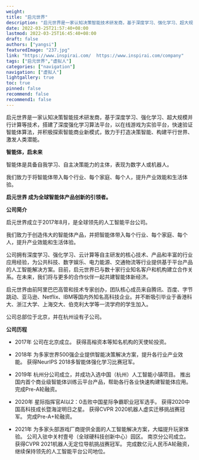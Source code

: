 ```yaml
---
weight: 
title: "启元世界"
description: "启元世界是一家认知决策智能技术研发商，基于深度学习、强化学习、超大规模并行计算等技术，搭建了深度强化学习算法平台，以在线游戏为实验平台，快速验证智能体算法，并积极探索智能商业新模式，致力于打造决策智能、构建平行世界、激发人类潜能。"
date: 2022-03-25T21:57:40+08:00
lastmod: 2022-03-25T16:45:40+08:00
draft: false
authors: ["yangsi"]
featuredImage: "237.jpg"
link: "https://www.inspirai.com/  https://www.inspirai.com/company"
tags: ["启元世界","虚拟人"]
categories: ["navigation"]
navigation: ["虚拟人"]
lightgallery: true
toc: true
pinned: false
recommend: false
recommend1: false
---
```


启元世界是一家认知决策智能技术研发商，基于深度学习、强化学习、超大规模并行计算等技术，搭建了深度强化学习算法平台，以在线游戏为实验平台，快速验证智能体算法，并积极探索智能商业新模式，致力于打造决策智能、构建平行世界、激发人类潜能。

**智能体，启未来**

智能体是具备自我学习、自主决策能力的主体，表现为数字人或机器人。

我们致力于将智能体带入每个行业、每个家庭、每个人，提升产业效能和生活体验。

**启元世界 成为全球智能体产品创新的引领者。**

**公司简介**

启元世界成立于2017年8月，是全球领先的人工智能平台公司。

我们致力于创造伟大的智能体产品，并把智能体带入每个行业、每个家庭、每个人，提升产业效能和生活体验。

公司拥有深度学习、强化学习、云计算等自主研发的核心技术、产品和丰富的行业应用经验，为公共科技、数字娱乐、电力能源、交通物流等行业提供基于平台产品的人工智能解决方案。目前，启元世界已与数十家行业知名客户和机构建立合作关系。在未来，我们将与更多的合作伙伴一起共建智能体新经济。

启元世界由前阿里巴巴高管和技术专家创办，团队核心成员来自腾讯、百度、字节跳动、亚马逊、Netflix、IBM等国内外知名高科技企业。并不断吸引毕业于香港科大、浙江大学、上海交大、伯克利大学等一流学府的学生加入。

公司总部位于北京，并在杭州设有子公司。

**公司历程**

- 2017年 
  公司在北京成立。
  获得高榕资本等知名机构的天使轮投资。

  

- 2018年
  为多家世界500强企业提供智能决策解决方案，提升各行业产业效能。
  获得NeurIPS 2018多智能体强化学习比赛冠军。

  

- 2019年
  杭州分公司成立，并成功入选中国（杭州）人工智能小镇项目。
  推出国内首个商业级智能体训练云平台产品，帮助各行各业快速构建智能体应用。
  完成Pre-A轮融资。

  

- 2020年
  星际指挥官AI以2：0击败中国星际争霸职业冠军选手。
  获得2020中国高科技成长暨海淀明日之星。
  获得CVPR 2020机器人虚实迁移挑战赛冠军。
  完成Pre-A+轮融资。

  

- 2021年
为多家头部游戏厂商提供全面的人工智能解决方案，大幅提升玩家体验。
公司入驻中关村壹号（全球硬科技创新中心）园区。
南京分公司成立。
获得CVPR 2021机器人无定位导航挑战赛冠军。
完成数亿元人民币A轮融资，继续保持领先的人工智能平台公司地位。

